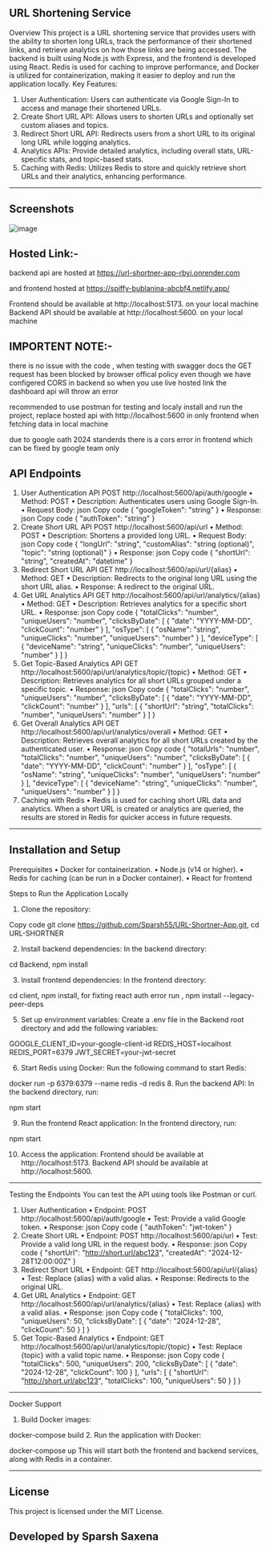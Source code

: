 ## URL Shortening Service
   Overview
   This project is a URL shortening service that provides users with the ability to shorten long URLs, track the performance of their shortened links, and retrieve analytics on how those links are being accessed. The backend is built using Node.js with Express, and the frontend is developed using React. Redis is used for caching to improve performance, and Docker is utilized for containerization, making it easier to deploy and run the application locally.
   Key Features:
  1.	User Authentication: Users can authenticate via Google Sign-In to access and manage their shortened URLs.
  2.	Create Short URL API: Allows users to shorten URLs and optionally set custom aliases and topics.
  3.	Redirect Short URL API: Redirects users from a short URL to its original long URL while logging analytics.
  4.	Analytics APIs: Provide detailed analytics, including overall stats, URL-specific stats, and topic-based stats.
  5.	Caching with Redis: Utilizes Redis to store and quickly retrieve short URLs and their analytics, enhancing performance.
________________________________________

## Screenshots 
![image](https://github.com/user-attachments/assets/9f81a62a-8da9-409b-850a-168870b26ed5)

## Hosted Link:-
backend api are hosted at https://url-shortner-app-rbyi.onrender.com

and frontend hosted at https://spiffy-bublanina-abcbf4.netlify.app/

Frontend should be available at http://localhost:5173. on your local machine 
Backend API should be available at http://localhost:5600. on your local machine

## IMPORTENT NOTE:-
there is no issue with the code , when testing with swagger docs the GET request has been blocked by browser offical policy even though we have configered CORS in backend
so when you use live hosted link the dashboard api will throw an error

recommended to use postman for testing and localy install and run the project, replace hosted api with http://localhost:5600 in only frontend when fetching data in local machine 

due to google oath 2024 standerds there is a cors error in frontend which can be fixed by google team only 

## API Endpoints
1. User Authentication API
POST http://localhost:5600/api/auth/google
•	Method: POST
•	Description: Authenticates users using Google Sign-In.
•	Request Body:
json
Copy code
{
  "googleToken": "string"
}
•	Response:
json
Copy code
{
  "authToken": "string"
}
2. Create Short URL API
POST http://localhost:5600/api/url
•	Method: POST
•	Description: Shortens a provided long URL.
•	Request Body:
json
Copy code
{
  "longUrl": "string",
  "customAlias": "string (optional)",
  "topic": "string (optional)"
}
•	Response:
json
Copy code
{
  "shortUrl": "string",
  "createdAt": "datetime"
}
3. Redirect Short URL API
GET http://localhost:5600/api/url/{alias}
•	Method: GET
•	Description: Redirects to the original long URL using the short URL alias.
•	Response: A redirect to the original URL.
4. Get URL Analytics API
GET http://localhost:5600/api/url/analytics/{alias}
•	Method: GET
•	Description: Retrieves analytics for a specific short URL.
•	Response:
json
Copy code
{
  "totalClicks": "number",
  "uniqueUsers": "number",
  "clicksByDate": [
    {
      "date": "YYYY-MM-DD",
      "clickCount": "number"
    }
  ],
  "osType": [
    {
      "osName": "string",
      "uniqueClicks": "number",
      "uniqueUsers": "number"
    }
  ],
  "deviceType": [
    {
      "deviceName": "string",
      "uniqueClicks": "number",
      "uniqueUsers": "number"
    }
  ]
}
5. Get Topic-Based Analytics API
GET http://localhost:5600/api/url/analytics/topic/{topic}
•	Method: GET
•	Description: Retrieves analytics for all short URLs grouped under a specific topic.
•	Response:
json
Copy code
{
  "totalClicks": "number",
  "uniqueUsers": "number",
  "clicksByDate": [
    {
      "date": "YYYY-MM-DD",
      "clickCount": "number"
    }
  ],
  "urls": [
    {
      "shortUrl": "string",
      "totalClicks": "number",
      "uniqueUsers": "number"
    }
  ]
}
6. Get Overall Analytics API
GET http://localhost:5600/api/url/analytics/overall
•	Method: GET
•	Description: Retrieves overall analytics for all short URLs created by the authenticated user.
•	Response:
json
Copy code
{
  "totalUrls": "number",
  "totalClicks": "number",
  "uniqueUsers": "number",
  "clicksByDate": [
    {
      "date": "YYYY-MM-DD",
      "clickCount": "number"
    }
  ],
  "osType": [
    {
      "osName": "string",
      "uniqueClicks": "number",
      "uniqueUsers": "number"
    }
  ],
  "deviceType": [
    {
      "deviceName": "string",
      "uniqueClicks": "number",
      "uniqueUsers": "number"
    }
  ]
}
7. Caching with Redis
•	Redis is used for caching short URL data and analytics. When a short URL is created or analytics are queried, the results are stored in Redis for quicker access in future requests.
________________________________________
## Installation and Setup
   Prerequisites
•	Docker for containerization.
•	Node.js (v14 or higher).
•	Redis for caching (can be run in a Docker container).
• React for frontend

Steps to Run the Application Locally
1.	Clone the repository:

Copy code
git clone https://github.com/Sparsh55/URL-Shortner-App.git, 
cd URL-SHORTNER

2.	Install backend dependencies: In the backend directory:

cd Backend, 
npm install

3.	Install frontend dependencies: In the frontend directory:
   
cd client, 
npm install, 
for fixting react auth error run , 
npm install --legacy-peer-deps

5.	Set up environment variables:
Create a .env file in the  Backend root directory and add the following variables:

GOOGLE_CLIENT_ID=your-google-client-id
REDIS_HOST=localhost
REDIS_PORT=6379
JWT_SECRET=your-jwt-secret

6.	Start Redis using Docker: Run the following command to start Redis:

docker run -p 6379:6379 --name redis -d redis
8.	Run the backend API: In the backend directory, run:

npm start

9.	Run the frontend React application: In the frontend directory, run:

npm start

10.	Access the application:
Frontend should be available at http://localhost:5173. 
Backend API should be available at http://localhost:5600.
________________________________________
Testing the Endpoints
You can test the API using tools like Postman or curl.
1. User Authentication
•	Endpoint: POST http://localhost:5600/api/auth/google
•	Test: Provide a valid Google token.
•	Response:
json
Copy code
{
  "authToken": "jwt-token"
}
2. Create Short URL
•	Endpoint: POST http://localhost:5600/api/url
•	Test: Provide a valid long URL in the request body.
•	Response:
json
Copy code
{
  "shortUrl": "http://short.url/abc123",
  "createdAt": "2024-12-28T12:00:00Z"
}
3. Redirect Short URL
•	Endpoint: GET http://localhost:5600/api/url/{alias}
•	Test: Replace {alias} with a valid alias.
•	Response: Redirects to the original URL.
4. Get URL Analytics
•	Endpoint: GET http://localhost:5600/api/url/analytics/{alias}
•	Test: Replace {alias} with a valid alias.
•	Response:
json
Copy code
{
  "totalClicks": 100,
  "uniqueUsers": 50,
  "clicksByDate": [
    {
      "date": "2024-12-28",
      "clickCount": 50
    }
  ]
}
5. Get Topic-Based Analytics
•	Endpoint: GET http://localhost:5600/api/url/analytics/topic/{topic}
•	Test: Replace {topic} with a valid topic name.
•	Response:
json
Copy code
{
  "totalClicks": 500,
  "uniqueUsers": 200,
  "clicksByDate": [
    {
      "date": "2024-12-28",
      "clickCount": 100
    }
  ],
  "urls": [
    {
      "shortUrl": "http://short.url/abc123",
      "totalClicks": 100,
      "uniqueUsers": 50
    }
  ]
}
________________________________________
Docker Support
1.	Build Docker images:

docker-compose build
2.	Run the application with Docker:

docker-compose up
This will start both the frontend and backend services, along with Redis in a container.
________________________________________
## License
This project is licensed under the MIT License.
## Developed by Sparsh Saxena

